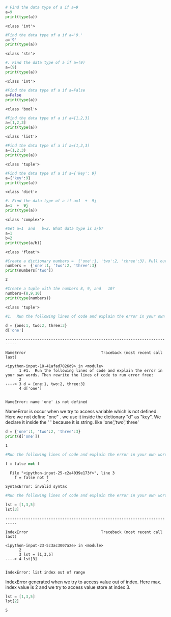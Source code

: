 ```python
# Find the data type of a if a=9
a=9
print(type(a))
```

    <class 'int'>
    


```python
#Find the data type of a if a='9.'
a='9'
print(type(a))
```

    <class 'str'>
    


```python
#. Find the data type of a if a=(9)
a=(9)
print(type(a))
```

    <class 'int'>
    


```python
#Find the data type of a if a=False
a=False
print(type(a))
```

    <class 'bool'>
    


```python
#Find the data type of a if a=[1,2,3]
a=[1,2,3]
print(type(a))
```

    <class 'list'>
    


```python
#Find the data type of a if a=(1,2,3)
a=(1,2,3)
print(type(a))
```

    <class 'tuple'>
    


```python
#Find the data type of a if a={'key': 9}
a={'key':9}
print(type(a))
```

    <class 'dict'>
    


```python
#. Find the data type of a if a=1  +  9j
a=1  +  9j
print(type(a))
```

    <class 'complex'>
    


```python
#Set a=1  and   b=2. What data type is a/b?
a=1
b=2
print(type(a/b))
```

    <class 'float'>
    


```python
#Create a dictionary numbers =  {'one':1, 'two':2, 'three':3}. Pull out the number '2' by   calling the key 'two'
numbers =  {'one':1, 'two':2, 'three':3}
print(numbers['two'])
```

    2
    


```python
#Create a tuple with the numbers 8, 9, and   10?
numbers=(8,9,10)
print(type(numbers))
```

    <class 'tuple'>
    


```python
#1.  Run the following lines of code and explain the error in your own words. Then rewrite the lines of code to run error free:

d = {one:1, two:2, three:3} 
d['one']

```


    ---------------------------------------------------------------------------

    NameError                                 Traceback (most recent call last)

    <ipython-input-18-41afad7026d9> in <module>
          1 #1.  Run the following lines of code and explain the error in your own words. Then rewrite the lines of code to run error free:
          2 
    ----> 3 d = {one:1, two:2, three:3}
          4 d['one']
    

    NameError: name 'one' is not defined


NameError is occur when we try to access variable which is not defined. Here we not define "one" . we use it inside the dictionary "d" as "key". We declare it inside the ' ' because it is string. like 'one','two','three'


```python
d = {'one':1, 'two':2, 'three':3} 
print(d['one'])
```

    1
    


```python
#Run the following lines of code and explain the error in your own words. Then rewrite the lines of code to run error free:

f = false not f
```


      File "<ipython-input-25-c2a4039e173f>", line 3
        f = false not f
                      ^
    SyntaxError: invalid syntax
    



```python
#Run the following lines of code and explain the error in your own words. Then rewrite the lines of code to run error free:

lst = [1,3,5] 
lst[3]

```


    ---------------------------------------------------------------------------

    IndexError                                Traceback (most recent call last)

    <ipython-input-23-5c3ac3007a2e> in <module>
          2 
          3 lst = [1,3,5]
    ----> 4 lst[3]
    

    IndexError: list index out of range


IndexError generated when we try to access value out of index. Here max. index value is 2 and we try to access value store at index 3.


```python
lst = [1,3,5] 
lst[2]
```




    5


